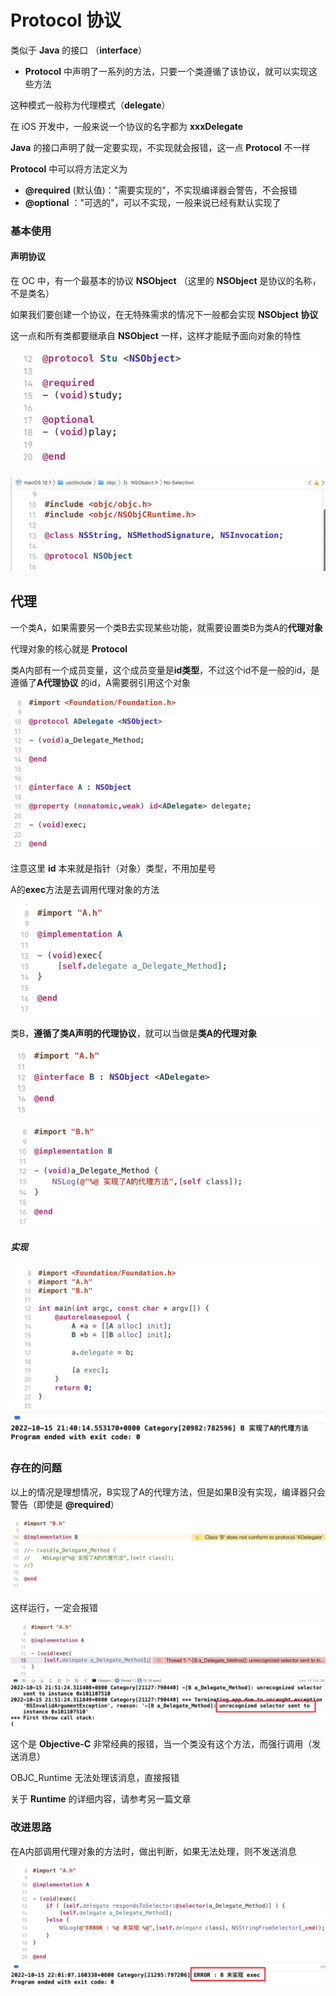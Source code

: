 # Protocol 协议

类似于 **Java** 的接口 （**interface**）

- **Protocol** 中声明了一系列的方法，只要一个类遵循了该协议，就可以实现这些方法

这种模式一般称为代理模式（**delegate**）

在 iOS 开发中，一般来说一个协议的名字都为 **xxxDelegate**



**Java** 的接口声明了就一定要实现，不实现就会报错，这一点 **Protocol** 不一样

**Protocol** 中可以将方法定义为

- **@required**  (默认值)："需要实现的"，不实现编译器会警告，不会报错
- **@optional** ："可选的"，可以不实现，一般来说已经有默认实现了



### 基本使用

#### 声明协议

在 OC 中，有一个最基本的协议 **NSObject** （这里的 **NSObject** 是协议的名称，不是类名）

如果我们要创建一个协议，在无特殊需求的情况下一般都会实现 **NSObject 协议**

这一点和所有类都要继承自 **NSObject** 一样，这样才能赋予面向对象的特性

![image](Images/Snipaste_2022-10-15_21-08-21.png)

![image](Images/Snipaste_2022-10-15_21-11-01.png)



## 代理

一个类A，如果需要另一个类B去实现某些功能，就需要设置类B为类A的**代理对象**

代理对象的核心就是 **Protocol**

类A内部有一个成员变量，这个成员变量是**id类型**，不过这个id不是一般的id，是遵循了**A代理协议** 的id，A需要弱引用这个对象

![image](Images/Snipaste_2022-10-15_21-39-32.png)

注意这里 **id** 本来就是指针（对象）类型，不用加星号



A的**exec**方法是去调用代理对象的方法

![image](Images/Snipaste_2022-10-15_21-38-10.png)



类B，**遵循了类A声明的代理协议**，就可以当做是**类A的代理对象**

![image](Images/Snipaste_2022-10-15_21-26-18.png)



![image](Images/Snipaste_2022-10-15_21-28-29.png)

   

##### 实现

![image](Images/Snipaste_2022-10-15_21-40-43.png)



### 存在的问题

以上的情况是理想情况，B实现了A的代理方法，但是如果B没有实现，编译器只会警告（即使是 **@required**）

![image](Images/Snipaste_2022-10-15_21-50-03.png)

这样运行，一定会报错

![image](Images/Snipaste_2022-10-15_21-52-07.png)



这个是 **Objective-C** 非常经典的报错，当一个类没有这个方法，而强行调用（发送消息）

OBJC_Runtime 无法处理该消息，直接报错



关于 **Runtime** 的详细内容，请参考另一篇文章



### 改进思路

在A内部调用代理对象的方法时，做出判断，如果无法处理，则不发送消息

![image](Images/Snipaste_2022-10-15_22-02-28.png)
